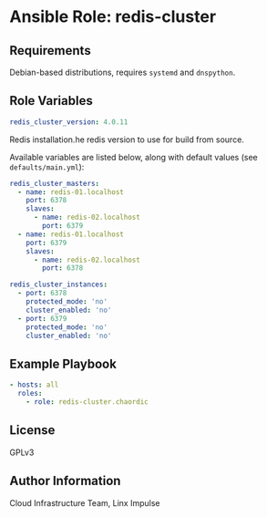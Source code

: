 # Ansible Role: redis-cluster

## Requirements

Debian-based distributions, requires ```systemd``` and ```dnspython```.

## Role Variables

```yaml
redis_cluster_version: 4.0.11
```

Redis installation.he redis version to use for build from source.

Available variables are listed below, along with default values (see `defaults/main.yml`):

```yaml
redis_cluster_masters:
  - name: redis-01.localhost
    port: 6378
    slaves:
      - name: redis-02.localhost
        port: 6379
  - name: redis-01.localhost
    port: 6379
    slaves:
      - name: redis-02.localhost
        port: 6378

redis_cluster_instances:
  - port: 6378
    protected_mode: 'no'
    cluster_enabled: 'no'
  - port: 6379
    protected_mode: 'no'
    cluster_enabled: 'no'
```

## Example Playbook


```yaml
- hosts: all
  roles:
    - role: redis-cluster.chaordic
```

## License

GPLv3

## Author Information

Cloud Infrastructure Team, Linx Impulse
